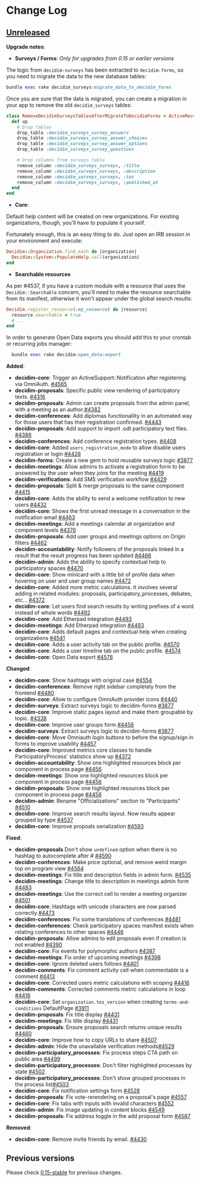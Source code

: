 # Change Log

## [Unreleased](https://github.com/decidim/decidim/tree/HEAD)

**Upgrade notes**:

- **Surveys / Forms**: *Only for upgrades from 0.15 or earlier versions*

The logic from `decidim-surveys` has been extracted to `decidim-forms`, so you need to migrate the data to the new database tables:

```ruby
bundle exec rake decidim_surveys:migrate_data_to_decidim_forms
```

Once you are sure that the data is migrated, you can create a migration in your app to remove the old `decidim_surveys` tables:

````ruby
class RemoveDecidimSurveysTablesAfterMigrateToDecidimForms < ActiveRecord::Migration[5.2]
  def up
    # Drop tables
    drop_table :decidim_surveys_survey_answers
    drop_table :decidim_surveys_survey_answer_choices
    drop_table :decidim_surveys_survey_answer_options
    drop_table :decidim_surveys_survey_questions

    # Drop columns from surveys table
    remove_column :decidim_surveys_surveys, :title
    remove_column :decidim_surveys_surveys, :description
    remove_column :decidim_surveys_surveys, :tos
    remove_column :decidim_surveys_surveys, :published_at
  end
end
````

- **Core**:

Default help content will be created on new organizations. For existing organizations, though,
you'll have to populate it yourself.

Fortunately enough, this is an easy thing to do. Just open an IRB session in your environment
and execute:

```ruby
Decidim::Organization.find_each do |organization|
  Decidim::System::PopulateHelp.call(organization)
end
```

- **Searchable resources**

As per #4537, if you have a custom module with a resource that uses the `Decidim::Searchable`
concern, you'll need to make the resource searchable from its manifest, otherwise it won't
appear under the global search results:

```ruby
Decidim.register_resource(:my_resource) do |resource|
  resource.searchable = true
  # ...
end
```

In order to generate Open Data exports you should add this to your crontab or recurring jobs manager:

```ruby
  bundle exec rake decidim:open_data:export
```

**Added**:

- **decidim-core**: Trigger an ActiveSupport::Notification after registering via OmniAuth. [\#4565](https://github.com/decidim/decidim/pull/4565)
- **decidim-proposals**: Specific public view rendering of participatory texts. [\#4316](https://github.com/decidim/decidim/pull/4316)
- **decidim-proposals**: Admin can create proposals from the admin panel, with a meeting as an author.[\#4382](https://github.com/decidim/decidim/pull/4382)
- **decidim-conferences**: Add diplomas functionallity in an automated way for those users that has their registration confirmed. [\#4443](https://github.com/decidim/decidim/pull/4443)
- **decidim-proposals**: Add support to import .odt participatory text files. [\#4386](https://github.com/decidim/decidim/pull/4386)
- **decidim-conferences**: Add conference registration types. [\#4408](https://github.com/decidim/decidim/pull/4408)
- **decidim-core**: Added `users_registration_mode` to allow disable users registration or login [\#4428](https://github.com/decidim/decidim/pull/4428)
- **decidim-forms**: Create a new gem to hold reusable surveys logic [\#3877](https://github.com/decidim/decidim/pull/3877)
- **decidim-meetings**: Allow admins to activate a registration form to be answered by the user when they joins for the meeting [\#4419](https://github.com/decidim/decidim/pull/4419)
- **decidim-verifications**: Add SMS verification workflow [\#4429](https://github.com/decidim/decidim/pull/4429)
- **decidim-proposals**: Split & merge proposals to the same component [\#4415](https://github.com/decidim/decidim/pull/4415)
- **decidim-core**: Adds the ability to send a welcome notification to new users [#4432](https://github.com/decidim/decidim/pull/4432)
- **decidim-core**: Shows the first unread message in a conversation in the notification email [#4463](https://github.com/decidim/decidim/pull/4463)
- **decidim-meetings**: Add a meetings calendar at organization and component levels [\#4376](https://github.com/decidim/decidim/pull/4376)
- **decidim-proposals**: Add user groups and meetings options on Origin filters [\#4462](https://github.com/decidim/decidim/pull/4462)
- **decidim-accountability**: Notify followers of the proposals linked in a result that the result progress has been updated [\#4466](https://github.com/decidim/decidim/pull/4466)
- **decidim-admin**: Adds the ability to specify contextual help to participatory spaces [\#4470](https://github.com/decidim/decidim/pull/4470)
- **decidim-core**: Show minicard with a little bit of profile data when hovering on user and user group names [\#4472](https://github.com/decidim/decidim/pull/4472)
- **decidim-core**: Added more metric calculations. It involves several adding in related modules: proposals, participatory_processes, debates, etc... [\#4372](https://github.com/decidim/decidim/pull/4372)
- **decidim-core**: Let users find search results by writing prefixes of a word instead of whole words [\#4492](https://github.com/decidim/decidim/pull/4492)
- **decidim-core**: Add Etherpad integration [\#4493](https://github.com/decidim/decidim/pull/4493)
- **decidim-meetings**: Add Etherpad integration [\#4493](https://github.com/decidim/decidim/pull/4493)
- **decidim-core**: Adds default pages and contextual help when creating organizations [\#4541](https://github.com/decidim/decidim/pull/4541)
- **decidim-core**: Adds a user activity tab on the public profile. [\#4570](https://github.com/decidim/decidim/pull/4570)
- **decidim-core**: Adds a user timeline tab on the public profile. [\#4574](https://github.com/decidim/decidim/pull/4574)
- **decidim-core**: Open Data export [\#4578](https://github.com/decidim/decidim/pull/4578)

**Changed**:

- **decidim-core**: Show hashtags with original case [\#4554](https://github.com/decidim/decidim/pull/4554)
- **decidim-conferences**: Remove right sidebar completely from the frontend [\#4480](https://github.com/decidim/decidim/pull/4480)
- **decidim-core**: Allow to configure OmniAuth provider icons [\#4440](https://github.com/decidim/decidim/pull/4440)
- **decidim-surveys**: Extract surveys logic to decidim-forms [\#3877](https://github.com/decidim/decidim/pull/3877)
- **decidim-core**: Improve static pages layout and make them groupable by topic. [\#4338](https://github.com/decidim/decidim/pull/4338)
- **decidim-core**: Improve user groups form [\#4458](https://github.com/decidim/decidim/pull/4458)
- **decidim-surveys**: Extract surveys logic to decidim-forms [\#3877](https://github.com/decidim/decidim/pull/3877)
- **decidim-core**: Move Omniauth login buttons to before the signup/sign in forms to improve usability [\#4457](https://github.com/decidim/decidim/pull/4457)
- **decidim-core**: Improved metrics core classes to handle ParticipatoryProcess' statistics show up [\#4372](https://github.com/decidim/decidim/pull/4372)
- **decidim-accountability**: Show one highlighted resources block per component in process page [\#4456](https://github.com/decidim/decidim/pull/4456)
- **decidim-meetings**: Show one highlighted resources block per component in process page [\#4456](https://github.com/decidim/decidim/pull/4456)
- **decidim-proposals**: Show one highlighted resources block per component in process page [\#4456](https://github.com/decidim/decidim/pull/4456)
- **decidim-admin**: Rename "Officializations" section to "Participants" [\#4510](https://github.com/decidim/decidim/pull/4510)
- **decidim-core**: Improve search results layout. Now results appear grouped by type [\#4537](https://github.com/decidim/decidim/pull/4537)
- **decidim-core**: Improve propoals serialization [\#4593](https://github.com/decidim/decidim/pull/4593)

**Fixed**:

- **decidim-proposals** Don't show `undefined` option when there is no hashtag to autocomplete after \# [\#4590](https://github.com/decidim/decidim/pull/4590)
- **decidim-conferences**: Make price optional, and remove weird margin top on program view [\#4564](https://github.com/decidim/decidim/pull/4564)
- **decidim-meetings**: Fix title and description fields in admin form. [\#4535](https://github.com/decidim/decidim/pull/4535)
- **decidim-meetings**: Change title to description in meetings admin form [\#4483](https://github.com/decidim/decidim/pull/4483)
- **decidim-meetings**: Use the correct cell to render a meeting organizer [\#4501](https://github.com/decidim/decidim/pull/4501)
- **decidim-core**: Hashtags with unicode characters are now parsed correctly [\#4473](https://github.com/decidim/decidim/pull/4473)
- **decidim-conferences**: Fix some translations of conferences [\#4481](https://github.com/decidim/decidim/pull/4481)
- **decidim-conferences**: Check participatory spaces manifest exists when relating conferences to other spaces [\#4446](https://github.com/decidim/decidim/pull/4446)
- **decidim-proposals**: Allow admins to edit proposals even if creation is not enabled [\#4390](https://github.com/decidim/decidim/pull/4390)
- **decidim-core**: Fix events for polymorphic authors [\#4387](https://github.com/decidim/decidim/pull/4387)
- **decidim-meetings**: Fix order of upcoming meetings [\#4398](https://github.com/decidim/decidim/pull/4398)
- **decidim-core**: Ignore deleted users follows [\#4401](https://github.com/decidim/decidim/pull/4401)
- **decidim-comments**: Fix comment activity cell when commentable is a comment [\#4413](https://github.com/decidim/decidim/pull/4413)
- **decidim-core**: Corrected users metric calculations with scoping [\#4416](https://github.com/decidim/decidim/pull/4416)
- **decidim-comments**: Corrected comments metric calculations in loop [\#4416](https://github.com/decidim/decidim/pull/4416)
- **decidim-core**: Set `organization.tos_version` when creating `terms-and-conditions` DefaultPage [#3911](https://github.com/decidim/decidim/pull/3911)
- **decidim-proposals**: Fix title display [\#4431](https://github.com/decidim/decidim/pull/4431)
- **decidim-meetings**: Fix title display [\#4431](https://github.com/decidim/decidim/pull/4431)
- **decidim-proposals**: Ensure proposals search returns unique results [\#4460](https://github.com/decidim/decidim/pull/4460)
- **decidim-core**: Improve how to copy URLs to share [\#4507](https://github.com/decidim/decidim/pull/4507)
- **decidim-admin**: Hide the unavailable verification methods[\#4529](https://github.com/decidim/decidim/pull/4529)
- **decidim-participatory_processes**: Fix process steps CTA path on public area [\#4499](https://github.com/decidim/decidim/pull/4499)
- **decidim-participatory_processes**: Don't filter highlighted processes by state [\#4502](https://github.com/decidim/decidim/pull/4502)
- **decidim-participatory_processes**: Don't show grouped processes in the process list[\#4503](https://github.com/decidim/decidim/pull/4503)
- **decidim-core**: Fix notification settings form [\#4528](https://github.com/decidim/decidim/pull/4528)
- **decidim-proposals**: Fix vote-rerendering on a proposal's page [#4557](https://github.com/decidim/decidim/pull/4557)
- **decidim-core**: Fix tabs with inputs with invalid characters [\#4552](https://github.com/decidim/decidim/pull/4552)
- **decidim-admin**: Fix image updating in content blocks [\#4549](https://github.com/decidim/decidim/pull/4549)
- **decidim-proposals**: Fix address toggle in the add proposal form [\#4587](https://github.com/decidim/decidim/pull/4587)

**Removed**:

- **decidim-core**: Remove invite friends by email. [\#4430](https://github.com/decidim/decidim/pull/4430)

## Previous versions

Please check [0.15-stable](https://github.com/decidim/decidim/blob/0.15-stable/CHANGELOG.md) for previous changes.
